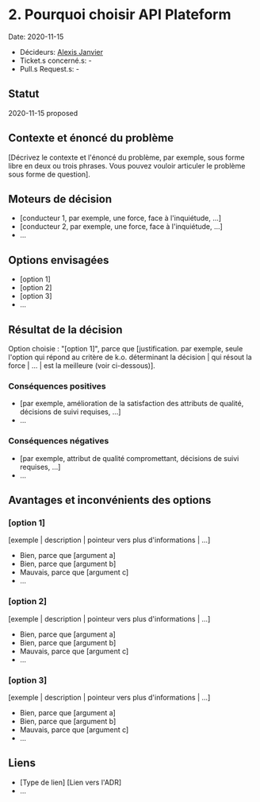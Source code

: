 # 2. Pourquoi choisir API Plateform

Date: 2020-11-15

-   Décideurs: [Alexis Janvier](https://github.com/orgs/CaenCamp/people/alexisjanvier)
-   Ticket.s concerné.s: -
-   Pull.s Request.s: -

## Statut

<!-- les statuts sont en anglais : proposed/accepted/done/deprecated/superseded -->
2020-11-15 proposed

## Contexte et énoncé du problème

[Décrivez le contexte et l'énoncé du problème, par exemple, sous forme libre en deux ou trois phrases. Vous pouvez vouloir articuler le problème sous forme de question].

## Moteurs de décision <!-- facultatif -->

* [conducteur 1, par exemple, une force, face à l'inquiétude, ...]
* [conducteur 2, par exemple, une force, face à l'inquiétude, ...]
* ... <!-- le nombre de conducteurs peut varier -->

## Options envisagées

* [option 1]
* [option 2]
* [option 3]
* ... <!-- le nombre d'options peut varier -->

## Résultat de la décision

Option choisie : "[option 1]", parce que [justification. par exemple, seule l'option qui répond au critère de k.o. déterminant la décision | qui résout la force | ... | est la meilleure (voir ci-dessous)].

### Conséquences positives <!-- facultatif -->

* [par exemple, amélioration de la satisfaction des attributs de qualité, décisions de suivi requises, ...]
* …

### Conséquences négatives <!-- facultatif -->

* [par exemple, attribut de qualité compromettant, décisions de suivi requises, ...]
* …

## Avantages et inconvénients des options <!-- facultatif -->

### [option 1]

[exemple | description | pointeur vers plus d'informations | ...] <!-- facultatif -->

* Bien, parce que [argument a]
* Bien, parce que [argument b]
* Mauvais, parce que [argument c]
* ... <!-- le nombre de pour et de contre peut varier -->

### [option 2]

[exemple | description | pointeur vers plus d'informations | ...] <!-- facultatif -->

* Bien, parce que [argument a]
* Bien, parce que [argument b]
* Mauvais, parce que [argument c]
* ... <!-- le nombre de pour et de contre peut varier -->

### [option 3]

[exemple | description | pointeur vers plus d'informations | ...] <!-- facultatif -->

* Bien, parce que [argument a]
* Bien, parce que [argument b]
* Mauvais, parce que [argument c]
* ... <!-- le nombre de pour et de contre peut varier -->

## Liens <!-- facultatif -->

* [Type de lien] [Lien vers l'ADR] <!-- exemple : Raffiné par [ADR-0005](0005-exemple.md) -->
* ... <!-- le nombre de liens peut varier -->
